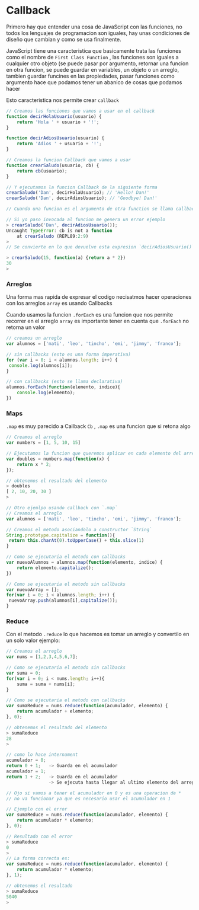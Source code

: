 # Callback

Primero hay que entender una cosa de JavaScript con las funciones, no todos los lenguajes de programacion son iguales, hay unas condiciones de diseño que cambian y como se usa finalmente.

JavaScript tiene una caracteristica que basicamente trata las funciones como el nombre de `First Class Function` , las funciones son iguales a cualquier otro objeto (se puede pasar por argumento, retornar una funcion en otra funcion, se puede guardar en variables, un objeto o un arreglo, tambien guardar funcines en las propiedades, pasar funciones como argumento hace que podamos tener un abanico de cosas que podamos hacer

Esto caracteristica nos permite crear `callback`

```javascript
// Creamos las funciones que vamos a usar en el callback
function decirHolaUsuario(usuario) {
	return 'Hola ' + usuario + '!';
}

function decirAdiosUsuario(usuario) {
	return 'Adios ' + usuario + '!';
}

// Creamos la funcion Callback que vamos a usar
function crearSaludo(usuario, cb) {
	return cb(usuario);
}

// Y ejecutamos la funcion Callback de la siguiente forma
crearSaludo('Dan', decirHolaUsuario); // 'Hello! Dan!'
crearSaludo('Dan', decirAdiosUsuario); // 'Goodbye! Dan!'

// Cuando una funcion es el argumento de otra function se llama callback

// Si yo paso invocada al funcion me genera un error ejemplo
> crearSaludo('Dan', decirAdiosUsuario());
Uncaught TypeError: cb is not a function
    at crearSaludo (REPL89:2:9)
>
// Se convierte en lo que devuelve esta expresion `decirAdiosUsuario()`

> crearSaludo(15, function(a) {return a * 2})
30
>
```

### Arreglos 

Una forma mas rapida de expresar el codigo necisatmos hacer operaciones con los arreglos `array` es usando Callbacks

Cuando usamos la funcion `.forEach` es una funcion que nos permite recorrer en el arreglo `array` es importante tener en cuenta que `.forEach` no retorna un valor

```javascript
// creamos un arreglo
var alumnos = ['mati', 'leo', 'tincho', 'emi', 'jimmy', 'franco'];

// sin callbacks (esto es una forma imperativa)
for (var i = 0; i < alumnos.length; i++) {
 console.log(alumnos[i]);
}

// con callbacks (esto se llama declarativa)
alumnos.forEach(function(elemento, indice){
	console.log(elemento);
})
```

### Maps

`.map` es muy parecido a Callback `Cb` , `.map` es una funcion que si retona algo 

```javascript
// Creamos el arreglo
var numbers = [1, 5, 10, 15]

// Ejecutamos la funcion que queremos aplicar en cada elemento del arreglo
var doubles = numbers.map(function(x) {
	return x * 2;
});

// obtenemos el resultado del elemento
> doubles
[ 2, 10, 20, 30 ]
>

// Otro ejemlpo usando callback con `.map`
// Creamos el arreglo
var alumnos = ['mati', 'leo', 'tincho', 'emi', 'jimmy', 'franco'];

// Creamos el metodo asociandolo a constructor `String`
String.prototype.capitalize = function(){
 return this.charAt(0).toUpperCase() + this.slice(1)
}

// Como se ejecutaria el metodo con callbacks
var nuevoAlumnos = alumnos.map(function(elemento, indice) {
	return elemento.capitalize();
})

// Como se ejecutaria el metodo sin callbacks
var nuevoArray = [];
for(var i = 0; i < alumnos.length; i++) {
 nuevoArray.push(alumnos[i],capitalize());
}
```
### Reduce

Con el metodo `.reduce` lo que hacemos es tomar un arreglo y convertilo en un solo valor ejemplo:

```javascript
// Creamos el arreglo
var nums = [1,2,3,4,5,6,7];

// Como se ejecutaria el metodo sin callbacks
var suma = 0;
for(var i = 0; i < nums.length; i++){
	suma = suma + nums[i];
}

// Como se ejecutaria el metodo con callbacks
var sumaReduce = nums.reduce(function(acumulador, elemento) {
	return acumulador + elemento;
}, 0);

// obtenemos el resultado del elemento
> sumaReduce
28
>

// como lo hace internament
acumulador = 0;
return 0 + 1;   -> Guarda en el acumulador
acumulador = 1;
return 1 + 2;   -> Guarda en el acumulador
                -> Se ejecuta hasta llegar al ultimo elemento del arreglo

// Ojo si vamos a tener el acumulador en 0 y es una operacion de *
// no va funcionar ya que es necesario usar el acumulador en 1 

// Ejemplo con el error
var sumaReduce = nums.reduce(function(acumulador, elemento) {
	return acumulador * elemento;
}, 0);

// Resultado con el error
> sumaReduce
0
>
// La forma correcta es:
var sumaReduce = nums.reduce(function(acumulador, elemento) {
	return acumulador * elemento;
}, 1);

// obtenemos el resultado
> sumaReduce
5040
>
```
